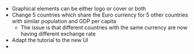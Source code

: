 - Graphical elements can be either logo or cover or both
- Change 5 countries which share the Euro currency for 5 other countries with similar population and GDP per capita
	- The issue is that different countries with the same currency are now having different exchange rate
- Adapt the tutorial to the new UI 
- 
